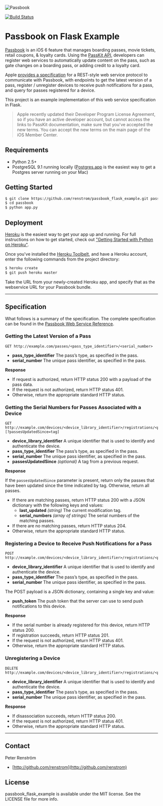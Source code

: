 ![Passbook](http://cl.ly/JPjc/title_passbook.png)

[![Build Status](https://travis-ci.org/renstrom/passbook_flask_example.png)](https://travis-ci.org/renstrom/passbook_flask_example)

# Passbook on Flask Example

[Passbook](http://www.apple.com/ios/whats-new/#passbook) is an iOS 6 feature
that manages boarding passes, movie tickets, retail coupons, & loyalty cards.
Using the [PassKit API](https://developer.apple.com/library/prerelease/ios/#documentation/UserExperience/Reference/PassKit_Framework/_index.html),
developers can register web services to automatically update content on the
pass, such as gate changes on a boarding pass, or adding credit to a loyalty
card.

Apple [provides a specification](https://developer.apple.com/library/prerelease/ios/#documentation/PassKit/Reference/PassKit_WebService/WebService.html) for a REST-style web service protocol to communicate with Passbook, with endpoints to get the latest version of a pass, register / unregister devices to receive push notifications for a pass, and query for passes registered for a device.

This project is an example implementation of this web service specification in Flask.

> Apple recently updated their Developer Program License Agreement, so if you
> have an active developer account, but cannot access the links to PassKit
> documentation, make sure that you've accepted the new terms. You can accept
> the new terms on the main page of the iOS Member Center.

## Requirements

- Python 2.5+
- PostgreSQL 9.1 running locally ([Postgres.app](http://postgresapp.com) is the
  easiest way to get a Postgres server running on your Mac)

## Getting Started

```bash
$ git clone https://github.com/renstrom/passbook_flask_example.git passbook
$ cd passbook
$ python app.py
```

## Deployment

[Heroku](http://www.heroku.com) is the easiest way to get your app up and
running. For full instructions on how to get started, check out
["Getting Started with Python on Heroku"](https://devcenter.heroku.com/articles/python).

Once you've installed the [Heroku Toolbelt](https://toolbelt.heroku.com), and
have a Heroku account, enter the following commands from the project directory:

```bash
$ heroku create
$ git push heroku master
```

Take the URL from your newly-created Heroku app, and specify that as the
webservice URL for your Passbook bundle.

---

## Specification

What follows is a summary of the specification. The complete specification can
be found in the [Passbook Web Service Reference](https://developer.apple.com/library/prerelease/ios/#documentation/PassKit/Reference/PassKit_WebService/WebService.html).

### Getting the Latest Version of a Pass

```
GET http://example.com/passes/<pass_type_identifier>/<serial_number>
```

- **pass_type_identifier** The pass’s type, as specified in the pass.
- **serial_number** The unique pass identifier, as specified in the pass.

**Response**

- If request is authorized, return HTTP status 200 with a payload of the pass data.
- If the request is not authorized, return HTTP status 401.
- Otherwise, return the appropriate standard HTTP status.

### Getting the Serial Numbers for Passes Associated with a Device

```
GET http://example.com/devices/<device_library_identifier>/registrations/<pass_type_identifier>[?passesUpdatedSince=tag]
```

- **device_library_identifier** A unique identifier that is used to identify and authenticate the device.
- **pass_type_identifier** The pass’s type, as specified in the pass.
- **serial_number** The unique pass identifier, as specified in the pass.
- **passesUpdatedSince** _(optional)_ A tag from a previous request.

**Response**

If the `passesUpdatedSince` parameter is present, return only the passes that
have been updated since the time indicated by tag. Otherwise, return all
passes.

- If there are matching passes, return HTTP status 200 with a JSON dictionary with the following keys and values:
    - **last_updated** _(string)_ The current modification tag.
    - **serial_numbers** _(array of strings)_ The serial numbers of the matching passes.
- If there are no matching passes, return HTTP status 204.
- Otherwise, return the appropriate standard HTTP status.

### Registering a Device to Receive Push Notifications for a Pass

```
POST http://example.com/devices/<device_library_identifier>/registrations/<pass_type_identifier>/<serial_number>
```

- **device_library_identifier** A unique identifier that is used to identify and authenticate the device.
- **pass_type_identifier** The pass’s type, as specified in the pass.
- **serial_number** The unique pass identifier, as specified in the pass.

The POST payload is a JSON dictionary, containing a single key and value:

- **push_token** The push token that the server can use to send push notifications to this device.

**Response**

- If the serial number is already registered for this device, return HTTP status 200.
- If registration succeeds, return HTTP status 201.
- If the request is not authorized, return HTTP status 401.
- Otherwise, return the appropriate standard HTTP status.

### Unregistering a Device

```
DELETE http://example.com/devices/<device_library_identifier>/registrations/<pass_type_identifier>/<serial_number>
```

- **device_library_identifier** A unique identifier that is used to identify and authenticate the device.
- **pass_type_identifier** The pass’s type, as specified in the pass.
- **serial_number** The unique pass identifier, as specified in the pass.

**Response**

- If disassociation succeeds, return HTTP status 200.
- If the request is not authorized, return HTTP status 401.
- Otherwise, return the appropriate standard HTTP status.

---

## Contact

Peter Renström

- [http://github.com/renstrom](http://github.com/renstrom)

## License

passbook_flask_example is available under the MIT license. See the LICENSE file
for more info.
